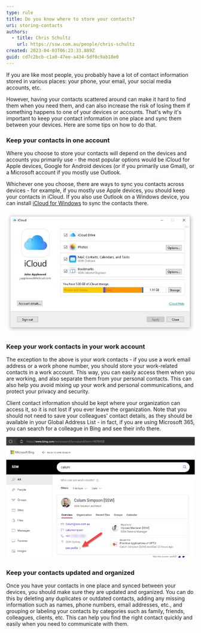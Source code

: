 ```yaml
---
type: rule
title: Do you know where to store your contacts?
uri: storing-contacts
authors:
  - title: Chris Schultz
    url: https://ssw.com.au/people/chris-schultz
created: 2023-04-03T06:23:33.889Z
guid: cd7c2bcb-c1a0-47ee-a434-5df0c9ab18e0
---
```

If you are like most people, you probably have a lot of contact information stored in various places: your phone, your email, your social media accounts, etc.

However, having your contacts scattered around can make it hard to find them when you need them, and can also increase the risk of losing them if something happens to one of your devices or accounts. That's why it's important to keep your contact information in one place and sync them between your devices. Here are some tips on how to do that.

<!--endintro-->

### Keep your contacts in one account

Where you choose to store your contacts will depend on the devices and accounts you primarily use - the most popular options would be iCloud for Apple devices, Google for Android devices (or if you primarily use Gmail), or a Microsoft account if you mostly use Outlook.

Whichever one you choose, there are ways to sync you contacts across devices - for example, if you mostly use Apple devices, you should keep your contacts in iCloud. If you also use Outlook on a Windows device, you can install [iCloud for Windows](https://support.apple.com/en-au/HT204283) to sync the contacts there.

![Figure: iCloud for Windows](/rules/storing-contacts/icloud.jpg)

### Keep your work contacts in your work account

The exception to the above is your work contacts - if you use a work email address or a work phone number, you should store your work-related contacts in a work account. This way, you can easily access them when you are working, and also separate them from your personal contacts. This can also help you avoid mixing up your work and personal communications, and protect your privacy and security.

Client contact information should be kept where your organization can access it, so it is not lost if you ever leave the organization. Note that you should not need to save your colleagues' contact details, as they should be available in your Global Address List - in fact, if you are using Microsoft 365, you can search for a colleague in Bing and see their info there.

![Figure: Colleague contact details in Bing](/rules/storing-contacts/bingcontact.png)

### Keep your contacts updated and organized

Once you have your contacts in one place and synced between your devices, you should make sure they are updated and organized. You can do this by deleting any duplicates or outdated contacts, adding any missing information such as names, phone numbers, email addresses, etc., and grouping or labeling your contacts by categories such as family, friends, colleagues, clients, etc. This can help you find the right contact quickly and easily when you need to communicate with them.

